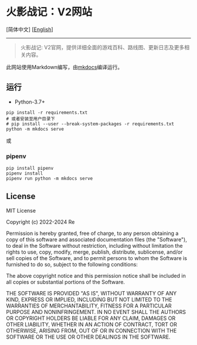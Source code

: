  火影战记：V2网站
==============================

[简体中文] [[English](README_EN.md)]

---

> 火影战记: V2官网，提供详细全面的游戏百科、路线图、更新日志及更多相关内容。

此网站使用Markdown编写，由[mkdocs](https://www.mkdocs.org)编译运行。

## 运行

* Python-3.7+

```
pip install -r requirements.txt
# 或者安装至用户目录下
# pip install --user --break-system-packages -r requirements.txt
python -m mkdocs serve
```

或

### pipenv

```
pip install pipenv
pipenv install
pipenv run python -m mkdocs serve
```

## License

MIT License

Copyright (c) 2022-2024 Re

Permission is hereby granted, free of charge, to any person obtaining a copy
of this software and associated documentation files (the "Software"), to deal
in the Software without restriction, including without limitation the rights
to use, copy, modify, merge, publish, distribute, sublicense, and/or sell
copies of the Software, and to permit persons to whom the Software is
furnished to do so, subject to the following conditions:

The above copyright notice and this permission notice shall be included in all
copies or substantial portions of the Software.

THE SOFTWARE IS PROVIDED "AS IS", WITHOUT WARRANTY OF ANY KIND, EXPRESS OR
IMPLIED, INCLUDING BUT NOT LIMITED TO THE WARRANTIES OF MERCHANTABILITY,
FITNESS FOR A PARTICULAR PURPOSE AND NONINFRINGEMENT. IN NO EVENT SHALL THE
AUTHORS OR COPYRIGHT HOLDERS BE LIABLE FOR ANY CLAIM, DAMAGES OR OTHER
LIABILITY, WHETHER IN AN ACTION OF CONTRACT, TORT OR OTHERWISE, ARISING FROM,
OUT OF OR IN CONNECTION WITH THE SOFTWARE OR THE USE OR OTHER DEALINGS IN THE
SOFTWARE.
